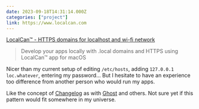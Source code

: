 ```yaml
---
date: 2023-09-18T14:31:14.000Z
categories: ["project"]
link: https://www.localcan.com
---
```

[LocalCan™ - HTTPS domains for localhost and wi-fi network](https://www.localcan.com)

> Develop your apps locally with .local domains and HTTPS using LocalCan™ app for macOS

Nicer than my current setup of editing `/etc/hosts`, adding `127.0.0.1	loc.whatever`, entering my password… But I hesitate to have an experience too difference from another person who would run my apps.

Like the concept of [Changelog](https://www.localcan.com/changelog) as with [Ghost](https://ghost.org/changelog) and others. Not sure yet if this pattern would fit somewhere in my universe.

